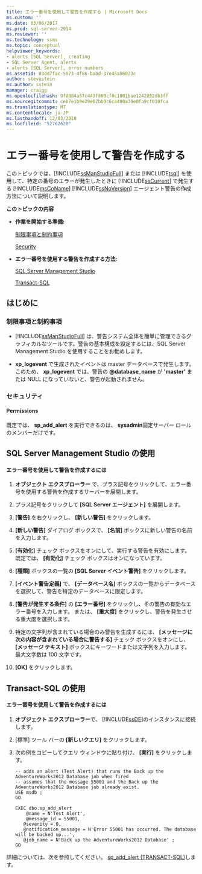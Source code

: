 ```yaml
---
title: エラー番号を使用して警告を作成する | Microsoft Docs
ms.custom: ''
ms.date: 03/06/2017
ms.prod: sql-server-2014
ms.reviewer: ''
ms.technology: ssms
ms.topic: conceptual
helpviewer_keywords:
- alerts [SQL Server], creating
- SQL Server Agent, alerts
- alerts [SQL Server], error numbers
ms.assetid: 03dd7fac-5073-4f86-babd-37e45a86023c
author: stevestein
ms.author: sstein
manager: craigg
ms.openlocfilehash: 9f0884a37c443f863cf0c1001bae1242852db3ff
ms.sourcegitcommit: ceb7e1b9e29e02bb0c6ca400a36e0fa9cf010fca
ms.translationtype: MT
ms.contentlocale: ja-JP
ms.lasthandoff: 12/03/2018
ms.locfileid: "52762620"
---
```

# <a name="create-an-alert-using-an-error-number"></a>エラー番号を使用して警告を作成する
  このトピックでは、[!INCLUDE[ssManStudioFull](../../includes/ssmanstudiofull-md.md)] または [!INCLUDE[tsql](../../includes/tsql-md.md)] を使用して、特定の番号のエラーが発生したときに [!INCLUDE[ssCurrent](../../includes/sscurrent-md.md)] で発生する [!INCLUDE[msCoName](../../includes/msconame-md.md)] [!INCLUDE[ssNoVersion](../../includes/ssnoversion-md.md)] エージェント警告の作成方法について説明します。  
  
 **このトピックの内容**  
  
-   **作業を開始する準備:**  
  
     [制限事項と制約事項](#Restrictions)  
  
     [Security](#Security)  
  
-   **エラー番号を使用する警告を作成する方法:**  
  
     [SQL Server Management Studio](#SSMSProcedure)  
  
     [Transact-SQL](#TsqlProcedure)  
  
##  <a name="BeforeYouBegin"></a> はじめに  
  
###  <a name="Restrictions"></a> 制限事項と制約事項  
  
-   [!INCLUDE[ssManStudioFull](../../includes/ssmanstudiofull-md.md)] は、警告システム全体を簡単に管理できるグラフィカルなツールです。警告の基本構成を設定するには、SQL Server Management Studio を使用することをお勧めします。  
  
-   **xp_logevent** で生成されたイベントは master データベースで発生します。 このため、 **xp_logevent** では、警告の **@database_name** が **'master'** または NULL になっていないと、警告が起動されません。  
  
###  <a name="Security"></a> セキュリティ  
  
####  <a name="Permissions"></a> Permissions  
 既定では、 **sp_add_alert** を実行できるのは、 **sysadmin**固定サーバー ロールのメンバーだけです。  
  
##  <a name="SSMSProcedure"></a> SQL Server Management Studio の使用  
  
#### <a name="to-create-an-alert-using-an-error-number"></a>エラー番号を使用して警告を作成するには  
  
1.  **オブジェクト エクスプローラー** で、プラス記号をクリックして、エラー番号を使用する警告を作成するサーバーを展開します。  
  
2.  プラス記号をクリックして **[SQL Server エージェント]** を展開します。  
  
3.  **[警告]** を右クリックし、 **[新しい警告]** をクリックします。  
  
4.  **[新しい警告]** ダイアログ ボックスで、 **[名前]** ボックスに新しい警告の名前を入力します。  
  
5.  **[有効化]** チェック ボックスをオンにして、実行する警告を有効にします。 既定では、 **[有効化]** チェック ボックスはオンになっています。  
  
6.  **[種類]** ボックスの一覧の **[SQL Server イベント警告]** をクリックします。  
  
7.  **[イベント警告定義]** で、 **[データベース名]** ボックスの一覧からデータベースを選択して、警告を特定のデータベースに限定します。  
  
8.  **[警告が発生する条件]** の **[エラー番号]** をクリックし、その警告の有効なエラー番号を入力します。 または、 **[重大度]** をクリックし、警告を発生させる重大度を選択します。  
  
9. 特定の文字列が含まれている場合のみ警告を生成するには、 **[メッセージに次の内容が含まれている場合に警告する]** チェック ボックスをオンにし、 **[メッセージ テキスト]** ボックスにキーワードまたは文字列を入力します。 最大文字数は 100 文字です。  
  
10. **[OK]** をクリックします。  
  
##  <a name="TsqlProcedure"></a> Transact-SQL の使用  
  
#### <a name="to-create-an-alert-using-an-error-number"></a>エラー番号を使用して警告を作成するには  
  
1.  **オブジェクト エクスプローラー**で、 [!INCLUDE[ssDE](../../includes/ssde-md.md)]のインスタンスに接続します。  
  
2.  [標準] ツール バーの **[新しいクエリ]** をクリックします。  
  
3.  次の例をコピーしてクエリ ウィンドウに貼り付け、 **[実行]** をクリックします。  
  
    ```  
    -- adds an alert (Test Alert) that runs the Back up the AdventureWorks2012 Database job when fired   
    -- assumes that the message 55001 and the Back up the AdventureWorks2012 Database job already exist.  
    USE msdb ;  
    GO  
  
    EXEC dbo.sp_add_alert  
        @name = N'Test Alert',  
        @message_id = 55001,   
       @severity = 0,   
       @notification_message = N'Error 55001 has occurred. The database will be backed up...',   
       @job_name = N'Back up the AdventureWorks2012 Database' ;  
    GO  
    ```  
  
 詳細については、次を参照してください。 [sp_add_alert &#40;TRANSACT-SQL&#41;](/sql/relational-databases/system-stored-procedures/sp-add-alert-transact-sql)します。  
  
  
